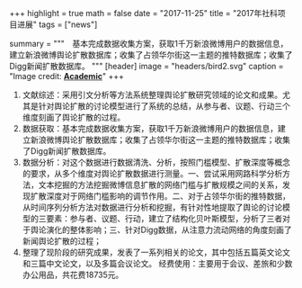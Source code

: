 +++
highlight = true
math = false
date = "2017-11-25"
title = "2017年社科项目进展"
tags = ["news"]

summary = """　基本完成数据收集方案，获取1千万新浪微博用户的数据信息，建立新浪微博舆论扩散数据库；收集了占领华尔街这一主题的推特数据库；收集了Digg新闻扩散数据库。
"""
[header]
image = "headers/bird2.svg"
caption = "Image credit: [**Academic**](https://github.com/gcushen/hugo-academic/)"
+++

1.	文献综述：采用引文分析等方法系统整理舆论扩散研究领域的论文和成果。尤其是针对舆论扩散的讨论模型进行了系统的总结，从参与者、议题、行动三个维度刻画了舆论扩散的过程。
2.	数据获取：基本完成数据收集方案，获取1千万新浪微博用户的数据信息，建立新浪微博舆论扩散数据库；收集了占领华尔街这一主题的推特数据库；收集了Digg新闻扩散数据库。
3.	数据分析：对这个数据进行数据清洗、分析，按照门槛模型、扩散深度等概念的要求，从多个维度对舆论扩散数据进行测量。一、尝试采用网路科学分析方法，文本挖掘的方法挖掘微博信息扩散的网络门槛与扩散规模之间的关系，发现扩散深度对于网络门槛影响的调节作用。二、对于占领华尔街的推特数据，从时间序列分析方法对数据进行分析和挖掘，有针对性地提取了舆论的讨论模型的三要素：参与者、议题、行动，建立了结构化贝叶斯模型，分析了三者对于舆论演化的整体影响；三、针对Digg数据，从注意力流动网络的角度刻画了新闻舆论扩散的过程；
4.	整理了现阶段的研究成果，发表了一系列相关的论文，其中包括五篇英文论文和三篇中文论文，以及多篇会议论文。
经费使用：主要用于会议、差旅和少数办公用品，共花费18735元。
